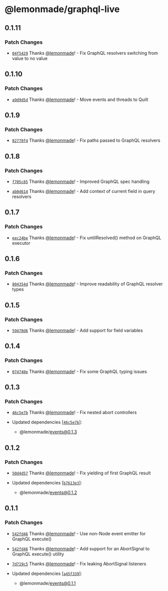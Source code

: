 # @lemonmade/graphql-live

## 0.1.11

### Patch Changes

- [`04f5429`](https://github.com/lemonmade/nursery/commit/04f5429a1079b70083b6ae20ba29915d2e7667bb) Thanks [@lemonmade](https://github.com/lemonmade)! - Fix GraphQL resolvers switching from value to no value

## 0.1.10

### Patch Changes

- [`a9d9d5d`](https://github.com/lemonmade/nursery/commit/a9d9d5d0a7281fa6fe6a75cbb2f9a15a0067312a) Thanks [@lemonmade](https://github.com/lemonmade)! - Move events and threads to Quilt

## 0.1.9

### Patch Changes

- [`82770f4`](https://github.com/lemonmade/nursery/commit/82770f40da51f64962097ea9e63a1d6884370504) Thanks [@lemonmade](https://github.com/lemonmade)! - Fix paths passed to GraphQL resolvers

## 0.1.8

### Patch Changes

- [`f705c85`](https://github.com/lemonmade/nursery/commit/f705c85e7073a272eba9b57f1cd69d0b5d28f1bf) Thanks [@lemonmade](https://github.com/lemonmade)! - Improved GraphQL spec handling

* [`ab0d614`](https://github.com/lemonmade/nursery/commit/ab0d61457b10a854896b84032ba102a6d52eb0ef) Thanks [@lemonmade](https://github.com/lemonmade)! - Add context of current field in query resolvers

## 0.1.7

### Patch Changes

- [`eec24be`](https://github.com/lemonmade/nursery/commit/eec24be53a3f06e84d2f784c4152c771e1b17f4e) Thanks [@lemonmade](https://github.com/lemonmade)! - Fix untilResolved() method on GraphQL executor

## 0.1.6

### Patch Changes

- [`804354d`](https://github.com/lemonmade/nursery/commit/804354d705fb5f973e96ed578066a85da2861db3) Thanks [@lemonmade](https://github.com/lemonmade)! - Improve readability of GraphQL resolver types

## 0.1.5

### Patch Changes

- [`59470d6`](https://github.com/lemonmade/nursery/commit/59470d65682ab20185b408af46b3e421688cf6b3) Thanks [@lemonmade](https://github.com/lemonmade)! - Add support for field variables

## 0.1.4

### Patch Changes

- [`074740e`](https://github.com/lemonmade/nursery/commit/074740e91a5ec8adc99a0d888bea076c30f77a33) Thanks [@lemonmade](https://github.com/lemonmade)! - Fix some GraphQL typing issues

## 0.1.3

### Patch Changes

- [`46c5e7b`](https://github.com/lemonmade/nursery/commit/46c5e7b410b139ae5c4f863ba40b4ff83bf7655f) Thanks [@lemonmade](https://github.com/lemonmade)! - Fix nested abort controllers

- Updated dependencies [[`46c5e7b`](https://github.com/lemonmade/nursery/commit/46c5e7b410b139ae5c4f863ba40b4ff83bf7655f)]:
  - @lemonmade/events@0.1.3

## 0.1.2

### Patch Changes

- [`50d4d57`](https://github.com/lemonmade/nursery/commit/50d4d579c9de7b4d50dfbb186d154ec5e7e8d844) Thanks [@lemonmade](https://github.com/lemonmade)! - Fix yielding of first GraphQL result

- Updated dependencies [[`b7613e3`](https://github.com/lemonmade/nursery/commit/b7613e393f0e731a3d174649efad130410189b3d)]:
  - @lemonmade/events@0.1.2

## 0.1.1

### Patch Changes

- [`542fd46`](https://github.com/lemonmade/nursery/commit/542fd46c09746c497a103fab9e98b7a28eeed3b0) Thanks [@lemonmade](https://github.com/lemonmade)! - Use non-Node event emitter for GraphQL execute()

* [`542fd46`](https://github.com/lemonmade/nursery/commit/542fd46c09746c497a103fab9e98b7a28eeed3b0) Thanks [@lemonmade](https://github.com/lemonmade)! - Add support for an AbortSignal to GraphQL execute() utility

- [`7d719c5`](https://github.com/lemonmade/nursery/commit/7d719c5b2a7fc4d3b076bc1690b5efc57c4767e8) Thanks [@lemonmade](https://github.com/lemonmade)! - Fix leaking AbortSignal listeners

- Updated dependencies [[`a45f339`](https://github.com/lemonmade/nursery/commit/a45f339dd8e6adfe8135b9712868824ea85e283b)]:
  - @lemonmade/events@0.1.1
